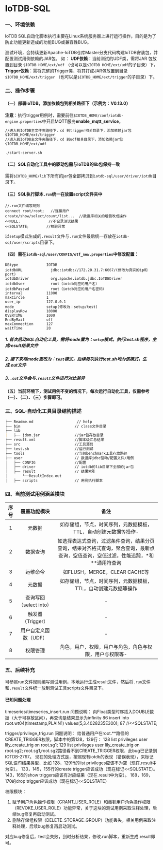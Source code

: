 # IoTDB-SQL

### 一、环境依赖

IoTDB SQL自动化脚本执行主要在Linux系统服务器上进行运行操作，目的是为了防止功能更新造成的功能BUG或兼容性BUG。

测试环境，会持续更新Apache-IoTDB仓库Master分支代码构建IoTDB安装包，并配置测试用例依赖的JAR包。
如：
**UDF依赖**：当前测试的UDF类，需将JAR 包放置到目录 `$IOTDB_HOME/ext/udf` （也可以是`$IOTDB_HOME/ext/udf`的子目录）下。 
**Trigger依赖**：需将完整的Trigger类，将其打成JAR包放置到目录 `$IOTDB_HOME/ext/trigger` （也可以是`$IOTDB_HOME/ext/trigger`的子目录）下。

###  二、操作步骤

#### （一）部署IoTDB，添加依赖包到相关路径下（示例为：V0.13.0）

**注意**：执行trigger用例时，需要前往`$IOTDB_HOME/conf/iotdb-engine.properties`中开启MQTT服务**enable_mqtt_service**。
```markdown
//进入到IoTDB主文件夹路径下，cd 到trigger相关目录下，添加依赖jar包
$IOTDB_HOME/ext/trigger
//进入到IoTDB主文件夹路径下，cd 到udf相关目录下，添加依赖jar包
$IOTDB_HOME/ext/udf
```
```shell
./start-server.sh
```

#### （二）SQL自动化工具中的驱动包需与IoTDB的lib包保持一致

需将`$IOTDB_HOME/lib`下所有的jar包全部拷贝到`iotdb-sql/user/driver/iotdb`目录下。

#### （三）SQL执行脚本`.run`统一在放置script文件夹中

```
//.run文件编写规则
connect root/root;   //连接用户
create/show/select/count/list...  //数据库相关的增删改成操作
<<NULL;             //不记录测试结果
<<SQLSTATE;        //校验异常

```

以`setup`模式生成的`.result`文件与`.run`文件最后统一存放在`iotdb-sql/user/scripts`目录下。

#### （四）需在`iotdb-sql/user/CONFIG/otf_new.properties`中修改配置：

```
DBtype             IOTDB
iotdbURL             jdbc:iotdb://172.20.31.7:6667/(修改为真实的ip和port)
iotdbDriver          org.apache.iotdb.jdbc.IoTDBDriver
iotdbUser            root（iotdb对应的用户名）
iotdbPasswd          root（iotdb对应的用户名密码）
interval           11000
maxCircle          1
user_ip            127.0.0.1
mode               setup(修改为：setup/test)
displayRow         10000
OVERTIME           1000
EndByMail          off
maxConnection      127
waitTime           20
```

##### 1. 首次启动SQL自动化工具，需将mode置为：`setup`模式，执行test.sh程序，生成result结果文件

##### 2. 接下来将mode更改为：`test`模式，后续每次执行test.sh均为该模式，生成.out文件

##### 3. `.out`文件会与`.result`文件进行对比差异

#### （五）当前环境下，测试用例不变的情况下，每次运行自动化工具，仅需参考（一）、（二）、（三）步骤即可。

### 三、SQL-自动化工具目录结构描述

```markdown
├── Readme.md                    // help
├── bin                         // class文件目录
├── lib
|   ├── jdom.jar                //jar包存放目录
├── result.xml                  //脚本级汇总结果
├── src                         //工具源码
├── test.sh                     //运行测试
├── tools                       //当前benchmark工具存放路径
├── user                        // 数据库jdbc驱动/配置文件/用例
│   ├── CONFIG                  //配置
│   ├── driver                  // iotdb的lib目录下全部的jar包
│   ├── result                  // 结果索引
│       └──ResultIndex.out
│   ├── scripts                 // 用例执行脚本
```

### 四、当前测试用例涵盖模块

| 序号 |      覆盖功能模块       |                             备注                             |
| :--: | :---------------------: | :----------------------------------------------------------: |
|  1   |         元数据          | 如存储组，节点，时间序列，元数据模板，TTL，自动创建元数据等操作- |
|  2   |        数据查询         | 如选择表达式查询，过滤条件查询，结果分页查询，结果对齐格式查询，聚合查询，最新点查询，空值查询，空值过滤，性能追踪，*和**通用符查询 |
|  3   |        运维命令         |                如FLUSH，MERGE，CLEAR CACHE等                 |
|  4   |         元数据          | 如存储组，节点，时间序列，元数据模板，TTL，自动创建元数据等操作 |
|  5   | 查询写回（select into） |                              -                               |
|  6   |    触发器（Trigger）    |                              -                               |
|  7   |  用户自定义函数（UDF）  |                              -                               |
|  8   |        权限管理         |   角色，用户，权限，用户与角色，角色与权限，用户与权限等-    |

### 五、后续补充

可参照run文件规则编写测试用例，本地运行生成result文件，然后将`.run`文件和`.result`文件统一放到测试工具scripts文件目录下。

#### 已知问题处理
timeseries/timeseries_insert.run
问题说明：
向Float类型时序插入DOUBLE数据（大于可存放区间），再查询是结果显示为infinity
86 insert into root.wt04(timestamp,PLAIN1) values(5,3.4028235E300);
87 //<<SQLSTATE;

trigger/privilege_trig.run
问题说明：
给普通用户在root.**路径的CREATE_TRIGGER权限，脚本中的第128，129行：
128 list privileges user lily_create_trig on root.sg1;
129 list privileges user lily_create_trig on root.sg2;
root.sg1,root.sg2路径看不到CREATE_TRIGGER权限，此bug已记录到IOTDB-2797。
现在的处理方式是，按照现有iotdb的表现（错误表现），来标记SQL语句结果类型，比如
128，129行的list privileges应该不为空（现在.result中为空）。
133，145，155行的create trigger应该成功（现在标记<<SQLSTATE）。
143，165的show triggers应该有对应结果（现在.result中为空）。
168，169，170的drop trigger应该成功（现在标记<<SQLSTATE）

权限模块：
1. 赋予用户角色操作权限（GRANT_USER_ROLE）和撤销用户角色操作权限（REVOKE_USER_ROLE）功能异常，关于这块的测试用例采取注释处理，后续bug修复再启动测试。
2. 删除存储组权限（DELETE_STORAGE_GROUP）功能丢失，相关用例采取注释处理，后续bug修复再启动测试。

对应bug修复后，test会失败，到时分析结果，修改.run脚本，重新生成.result即可。
